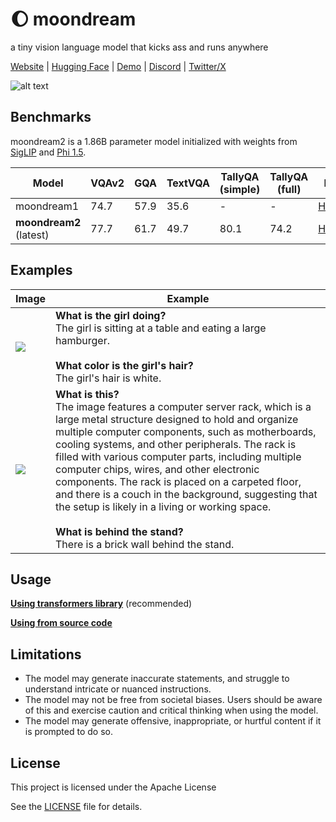 # 🌔 moondream

a tiny vision language model that kicks ass and runs anywhere

[Website](https://moondream.ai/) | [Hugging Face](https://huggingface.co/vikhyatk) | [Demo](https://huggingface.co/spaces/vikhyatk/moondream2) | [Discord](https://discord.com/invite/tRUdpjDQfH) | [Twitter/X](https://twitter.com/vikhyatk)

![alt text](https://github.com/KPCOFGS/moondream_fork/blob/main/assets/sample_screenshot.png?raw=true)

## Benchmarks

moondream2 is a 1.86B parameter model initialized with weights from [SigLIP](https://huggingface.co/timm/ViT-SO400M-14-SigLIP-384) and [Phi 1.5](https://huggingface.co/microsoft/phi-1_5).

| Model | VQAv2 | GQA | TextVQA | TallyQA (simple) | TallyQA (full) | Download |
| --- | --- | --- | --- | --- | --- | --- |
| moondream1 | 74.7 | 57.9 | 35.6 | - | - |  [Huggingface](https://huggingface.co/vikhyatk/moondream1) |
| **moondream2** (latest) | 77.7 | 61.7 | 49.7 | 80.1 | 74.2 | [Huggingface](https://huggingface.co/vikhyatk/moondream2) |

## Examples

| Image | Example |
| --- | --- |
| ![](assets/demo-1.jpg) | **What is the girl doing?**<br>The girl is sitting at a table and eating a large hamburger.<br><br>**What color is the girl's hair?**<br>The girl's hair is white. |
| ![](assets/demo-2.jpg) | **What is this?**<br>The image features a computer server rack, which is a large metal structure designed to hold and organize multiple computer components, such as motherboards, cooling systems, and other peripherals. The rack is filled with various computer parts, including multiple computer chips, wires, and other electronic components. The rack is placed on a carpeted floor, and there is a couch in the background, suggesting that the setup is likely in a living or working space.<br><br>**What is behind the stand?**<br>There is a brick wall behind the stand. |

## Usage

 [**Using transformers library**](usage/in_transformers.md) (recommended)

 [**Using from source code**](usage/in_source.md)


## Limitations

* The model may generate inaccurate statements, and struggle to understand intricate or nuanced instructions.
* The model may not be free from societal biases. Users should be aware of this and exercise caution and critical thinking when using the model.
* The model may generate offensive, inappropriate, or hurtful content if it is prompted to do so.

## License
This project is licensed under the Apache License

See the [LICENSE](LICENSE) file for details.

